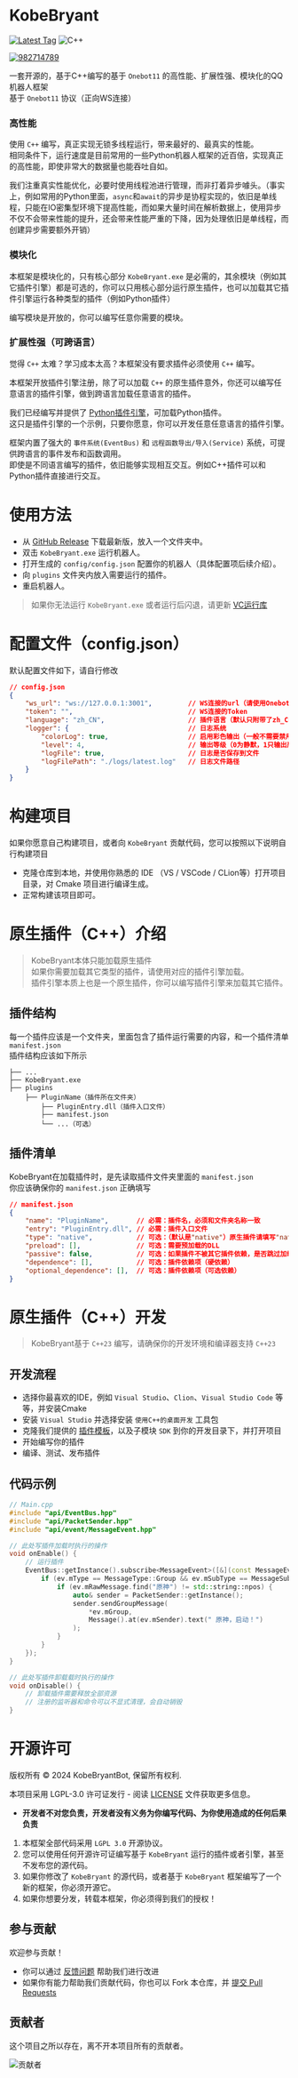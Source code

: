 # KobeBryant

[![Latest Tag](https://img.shields.io/github/v/tag/KobeBryantBot/KobeBryant?label=最新版本&style=for-the-badge)](https://github.com/KobeBryantBot/KobeBryant/releases) 
![C++](https://img.shields.io/badge/C++-23-blue?logo=C%2B%2B&logoColor=41a3ed&style=for-the-badge)
  
[![982714789](https://img.shields.io/badge/QQ交流群%20982714789-pink?style=for-the-badge&logo=tencent%20qq)](https://qm.qq.com/q/78bKZ18A9O)


一套开源的，基于C++编写的基于 `Onebot11` 的高性能、扩展性强、模块化的QQ机器人框架  
基于 `Onebot11` 协议（正向WS连接） 

### 高性能  

使用 `C++` 编写，真正实现无锁多线程运行，带来最好的、最真实的性能。  
相同条件下，运行速度是目前常用的一些Python机器人框架的近百倍，实现真正的高性能，即使非常大的数据量也能吞吐自如。  

我们注重真实性能优化，必要时使用线程池进行管理，而非打着异步噱头。（事实上，例如常用的Python里面，`async`和`await`的异步是协程实现的，依旧是单线程，只能在IO密集型环境下提高性能，而如果大量时间在解析数据上，使用异步不仅不会带来性能的提升，还会带来性能严重的下降，因为处理依旧是单线程，而创建异步需要额外开销）

### 模块化

本框架是模块化的，只有核心部分 `KobeBryant.exe` 是必需的，其余模块（例如其它插件引擎）都是可选的，你可以只用核心部分运行原生插件，也可以加载其它插件引擎运行各种类型的插件（例如Python插件）   

编写模块是开放的，你可以编写任意你需要的模块。

### 扩展性强（可跨语言）

觉得 `C++` 太难？学习成本太高？本框架没有要求插件必须使用 `C++` 编写。

本框架开放插件引擎注册，除了可以加载 `C++` 的原生插件意外，你还可以编写任意语言的插件引擎，做到跨语言加载任意语言的插件。  

我们已经编写并提供了 [Python插件引擎](https://github.com/KobeBryantBot/KobeBryantScriptEngine)，可加载Python插件。  
这只是插件引擎的一个示例，只要你愿意，你可以开发任意任意语言的插件引擎。

框架内置了强大的 `事件系统(EventBus)` 和 `远程函数导出/导入(Service)` 系统，可提供跨语言的事件发布和函数调用。  
即使是不同语言编写的插件，依旧能够实现相互交互。例如C++插件可以和Python插件直接进行交互。

# 使用方法
- 从 [GitHub Release](https://github.com/KobeBryantBot/KobeBryant/releases) 下载最新版，放入一个文件夹中。
- 双击 `KobeBryant.exe` 运行机器人。
- 打开生成的 `config/config.json` 配置你的机器人（具体配置项后续介绍）。
- 向 `plugins` 文件夹内放入需要运行的插件。
- 重启机器人。

> 如果你无法运行 `KobeBryant.exe` 或者运行后闪退，请更新 [VC运行库](https://aka.ms/vs/17/release/vc_redist.x64.exe)

# 配置文件（config.json）
默认配置文件如下，请自行修改

```json
// config.json
{
    "ws_url": "ws://127.0.0.1:3001",         // WS连接的url（请使用Onebot11的正向WS连接）
    "token": "",                             // WS连接的Token
    "language": "zh_CN",                     // 插件语言（默认只附带了zh_CN.lang）
    "logger": {                              // 日志系统
        "colorLog": true,                    // 启用彩色输出（一般不需要禁用，除非你的系统不支持）
        "level": 4,                          // 输出等级（0为静默，1只输出严重错误，2输出错误以上等级信息，3输出警告以上信息，4输出正常信息，5输出中包含debug信息）
        "logFile": true,                     // 日志是否保存到文件
        "logFilePath": "./logs/latest.log"   // 日志文件路径
    }
}
```

# 构建项目
如果你愿意自己构建项目，或者向 `KobeBryant` 贡献代码，您可以按照以下说明自行构建项目

- 克隆仓库到本地，并使用你熟悉的 IDE （VS / VSCode / CLion等）打开项目目录，对 Cmake 项目进行编译生成。
- 正常构建该项目即可。  

# 原生插件（C++）介绍

> KobeBryant本体只能加载原生插件  
> 如果你需要加载其它类型的插件，请使用对应的插件引擎加载。  
> 插件引擎本质上也是一个原生插件，你可以编写插件引擎来加载其它插件。

## 插件结构

每一个插件应该是一个文件夹，里面包含了插件运行需要的内容，和一个插件清单 `manifest.json`  
插件结构应该如下所示

```text
├── ...
├── KobeBryant.exe
├── plugins
    ├── PluginName（插件所在文件夹）
        ├── PluginEntry.dll（插件入口文件）
        ├── manifest.json
        └── ...（可选）
```

## 插件清单

KobeBryant在加载插件时，是先读取插件文件夹里面的 `manifest.json`   
你应该确保你的 `manifest.json` 正确填写

```json
// manifest.json
{
    "name": "PluginName",       // 必需：插件名，必须和文件夹名称一致
    "entry": "PluginEntry.dll", // 必需：插件入口文件
    "type": "native",           // 可选：（默认是"native"）原生插件请填写"native"，其它类型由插件引擎注册
    "preload": [],              // 可选：需要预加载的DLL
    "passive": false,           // 可选：如果插件不被其它插件依赖，是否跳过加载（一般纯前置插件才填写true）
    "dependence": [],           // 可选：插件依赖项（硬依赖）
    "optional_dependence": [],  // 可选：插件依赖项（可选依赖）
}
```
# 原生插件（C++）开发
> KobeBryant基于 `C++23` 编写，请确保你的开发环境和编译器支持 `C++23`  

## 开发流程
- 选择你最喜欢的IDE，例如 `Visual Studio`、`Clion`、`Visual Studio Code` 等等，并安装Cmake
- 安装 `Visual Studio` 并选择安装 `使用C++的桌面开发` 工具包
- 克隆我们提供的 [插件模板](https://github.com/KobeBryantBot/Native-Plugin-Template)，以及子模块 `SDK` 到你的开发目录下，并打开项目
- 开始编写你的插件
- 编译、测试、发布插件

## 代码示例
```C++
// Main.cpp
#include "api/EventBus.hpp"
#include "api/PacketSender.hpp"
#include "api/event/MessageEvent.hpp"

// 此处写插件加载时执行的操作
void onEnable() {
    // 运行插件
    EventBus::getInstance().subscribe<MessageEvent>([&](const MessageEvent& ev) {
        if (ev.mType == MessageType::Group && ev.mSubType == MessageSubType::Normal) {
            if (ev.mRawMessage.find("原神") != std::string::npos) {
                auto& sender = PacketSender::getInstance();
                sender.sendGroupMessage(
                    *ev.mGroup,
                    Message().at(ev.mSender).text(" 原神，启动！")
                );
            }
        }
    });
}

// 此处写插件卸载载时执行的操作
void onDisable() {
    // 卸载插件需要释放全部资源
    // 注册的监听器和命令可以不显式清理，会自动销毁
}
```

# 开源许可

版权所有 © 2024 KobeBryantBot, 保留所有权利.

本项目采用 LGPL-3.0 许可证发行 - 阅读 [LICENSE](LICENSE) 文件获取更多信息。   

- **开发者不对您负责，开发者没有义务为你编写代码、为你使用造成的任何后果负责**
1. 本框架全部代码采用 `LGPL 3.0` 开源协议。
2. 您可以使用任何开源许可证编写基于 `KobeBryant` 运行的插件或者引擎，甚至不发布您的源代码。
3. 如果你修改了 `KobeBryant` 的源代码，或者基于 `KobeBryant` 框架编写了一个新的框架，你必须开源它。
4. 如果你想要分发，转载本框架，你必须得到我们的授权！

## 参与贡献

欢迎参与贡献！  

- 你可以通过 [反馈问题](https://github.com/KobeBryantBot/KobeBryant/issues/new/choose) 帮助我们进行改进  
- 如果你有能力帮助我们贡献代码，你也可以 Fork 本仓库，并 [提交 Pull Requests](https://github.com/KobeBryantBot/KobeBryant-Cxx/compare)

## 贡献者

这个项目之所以存在，离不开本项目所有的贡献者。

![贡献者](https://contrib.rocks/image?repo=KobeBryantBot/KobeBryant)